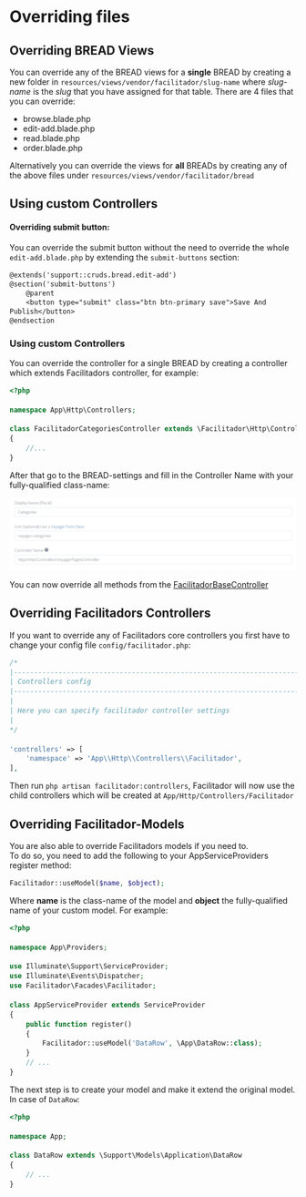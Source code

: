 # Overriding files

## Overriding BREAD Views

You can override any of the BREAD views for a **single** BREAD by creating a new folder in `resources/views/vendor/facilitador/slug-name` where _slug-name_ is the _slug_ that you have assigned for that table. There are 4 files that you can override:

* browse.blade.php
* edit-add.blade.php
* read.blade.php
* order.blade.php

Alternatively you can override the views for **all** BREADs by creating any of the above files under `resources/views/vendor/facilitador/bread`

## Using custom Controllers
#### Overriding submit button:
You can override the submit button without the need to override the whole `edit-add.blade.php` by extending the `submit-buttons` section:  
```blade
@extends('support::cruds.bread.edit-add')
@section('submit-buttons')
    @parent
    <button type="submit" class="btn btn-primary save">Save And Publish</button>
@endsection
```

### Using custom Controllers

You can override the controller for a single BREAD by creating a controller which extends Facilitadors controller, for example:

```php
<?php

namespace App\Http\Controllers;

class FacilitadorCategoriesController extends \Facilitador\Http\Controllers\FacilitadorBaseController
{
    //...
}
```

After that go to the BREAD-settings and fill in the Controller Name with your fully-qualified class-name:

![](../.gitbook/assets/bread_controller.png)

You can now override all methods from the [FacilitadorBaseController](https://github.com/the-control-group/facilitador/blob/1.1/src/Http/Controllers/FacilitadorBaseController.php)

## Overriding Facilitadors Controllers

If you want to override any of Facilitadors core controllers you first have to change your config file `config/facilitador.php`:

```php
/*
|--------------------------------------------------------------------------
| Controllers config
|--------------------------------------------------------------------------
|
| Here you can specify facilitador controller settings
|
*/

'controllers' => [
    'namespace' => 'App\\Http\\Controllers\\Facilitador',
],
```

Then run `php artisan facilitador:controllers`, Facilitador will now use the child controllers which will be created at `App/Http/Controllers/Facilitador`

## Overriding Facilitador-Models

You are also able to override Facilitadors models if you need to.  
To do so, you need to add the following to your AppServiceProviders register method:

```php
Facilitador::useModel($name, $object);
```

Where **name** is the class-name of the model and **object** the fully-qualified name of your custom model. For example:

```php
<?php

namespace App\Providers;

use Illuminate\Support\ServiceProvider;
use Illuminate\Events\Dispatcher;
use Facilitador\Facades\Facilitador;

class AppServiceProvider extends ServiceProvider
{
    public function register()
    {
        Facilitador::useModel('DataRow', \App\DataRow::class);
    }
    // ...
}
```

The next step is to create your model and make it extend the original model. In case of `DataRow`:

```php
<?php

namespace App;

class DataRow extends \Support\Models\Application\DataRow
{
    // ...
}
```

